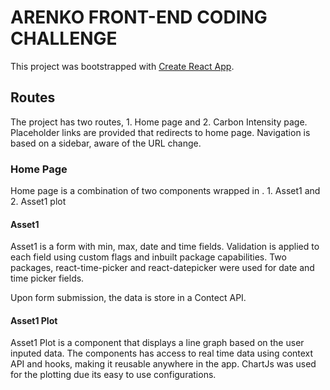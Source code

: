 # ARENKO FRONT-END CODING CHALLENGE

This project was bootstrapped with [Create React App](https://github.com/facebook/create-react-app).

## Routes

The project has two routes, 1. Home page and 2. Carbon Intensity page. Placeholder links are provided that redirects to home page. Navigation is based on a sidebar, aware of the URL change.

### Home Page

  Home page is a combination of two components wrapped in <Fragment>. 1. Asset1 and 2. Asset1 plot 


#### Asset1 

  Asset1 is a form with min, max, date and time fields. Validation is applied to each field using custom flags and inbuilt package capabilities. Two packages, react-time-picker and react-datepicker were used for date and time picker fields. 
  
  Upon form submission, the data is store in a Contect API. 
  
#### Asset1 Plot
  
  Asset1 Plot is a component that displays a line graph based on the user inputed data. The components has access to real time data using context API and hooks, making it reusable anywhere in the app. ChartJs was used for the plotting due its easy to use configurations. 

